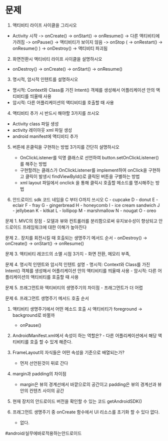 # 문제
1. 액티비티 라이프 사이클을 그리시오
- Activity 시작 -> onCreate() -> onStart() -> onResume() -> 다른 액티비티에 가려짐 -> onPause() -> 액티비티가 보이지 않음 -> onStop ( -> onRestart() -> onResume() ) -> onDestroy() -> 액티비티 파괴됨

2. 화면전환시 액티비티 라이프 사이클을 설명하시오
-  onDestroy() -> onCreate() -> onStart() -> onResume()

3. 명시적, 암시적 인텐트를 설명하시오
- 명시적: Context와 Class를 가진 Intent() 객체를 생성해서 어플리케이션 안의 액티비티를 띄울때 사용
- 암시적: 다른 어플리케이션의 액티비티를 호출할 때 사용

4. 액티비티 추가 시 반드시 해야할 3가지를 쓰시오
- Activity class 파일 생성
- activity 레이아웃 xml 파일 생성
- android manifest에 액티비티 추가

5. 버튼에 온클릭을 구현하는 방법 3가지를 간단히 설명하시오
	- OnClickListener를 익명 클래스로 선언하여 button.setOnClickListener() 를 해주는 방법
	- 구현할려는 클래스가 OnClickListener를 implement하여 onClick을 구현하고 클릭이 발생시 findViewById()로 클릭된 버튼을 구별하는 방법
	- xml layout 파일에서 onclick 을 통해 클릭시 호출할 메소드를 명시해주는 방법

6. 안드로이드 sdk 코드 네임을 C 부터 O까지 쓰시오
C - cupcake
D - donut
E - eclair
F - fray
G - gingerbread
H - honeycomb
I - ice cream sandwich
J - jellybean
K - kitkat
L - lollipop
M - marshmallow
N - nougat
O - oreo

문제 1.
MVC의 장점 
	- 모델과 뷰와 컨트롤러를 분리함으로써 유지보수성이 향상되고 안드로이드 프레임워크에 대한 이해가 높아진다

문제 2..
장치를 회전시킬 때 호출되는 생명주기 메서드 순서
	- onDestroy() -> onCreate() -> onStart() -> onResume()

문제 3. 
액티비티 레코드의 소멸 시점 3가지
	- 화면 전환, 메모리 부족, 

문제 4. 
명시적 인텐트와 암시적 인텐트 설명
	- 명시적: Context와 Class를 가진 Intent() 객체를 생성해서 어플리케이션 안의 액티비티를 띄울때 사용
	- 암시적: 다른 어플리케이션의 액티비티를 호출할 때 사용

문제 5.
프래그먼트와 액티비티의 생명주기의 차이점
	- 프래그먼트가 더 어렵

문제 6.
프래그먼트 생명주기 메서드 호출 순서


1. 액티비티 생명주기에서 어떤 메소드 호출 시 액티비티가 foreground -> background로 바뀔까 
	- onPause() 

2.   AndroidManifest.xml에서  <action android:name="android.intent.action.MAIN" />
속성이 하는 역할은?
	- 다른 어플리케이션에서 해당 액티비티를 호출 할 수 있게 해준다.

3. FrameLayout의 자식들은 어떤 속성을 기준으로 배열되는가?
	- 먼저 선언된것이 뒤로 간다 

4. margin과 padding의 차이점
	- margin은 뷰의 경계선에서 바깥으로의 공간이고 padding은 뷰의 경계선과 뷰 안의 컨텐츠 사이의 공간

5. 현재 장치의 안드로이드 버전을 확인할 수 있는 코드
getAndroidSDK()

7. 프래그먼트 생명주기 중 onCreate 함수에서 UI 리소스를 초기화 할 수 있다 없다.
	- 없다.

#android/실무에바로적용하는안드로이드